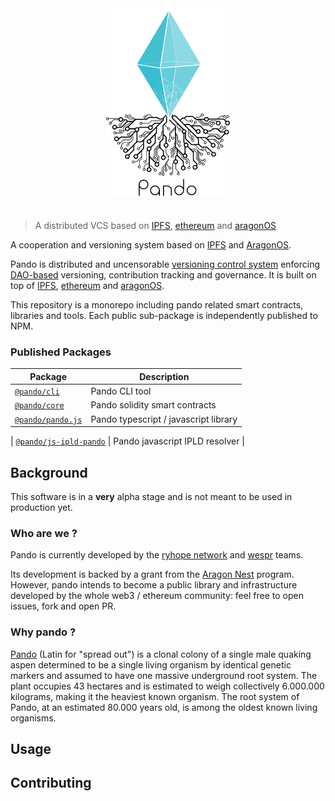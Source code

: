 <div align="center">
  <img align="center" src="visuals/logo.png" height="300px" />
  <h1></h1>
 </div>

> A distributed VCS based on [IPFS](https://ipfs.io), [ethereum](https://ethereum.org) and [aragonOS](https://aragon.one/os)

A cooperation and versioning system based on [IPFS](https://ipfs.io) and [AragonOS](https://github.com/aragon/aragonOS).

Pando is distributed and uncensorable [versioning control system](https://en.wikipedia.org/wiki/Version_control) enforcing [DAO-based](https://en.wikipedia.org/wiki/Decentralized_autonomous_organization) versioning, contribution tracking and governance. It is built on top of [IPFS](https://ipfs.io), [ethereum](https://ethereum.org) and [aragonOS](https://aragon.on/ose).

This repository is a monorepo including pando related smart contracts, libraries and tools. Each public sub-package is independently published to NPM.

### Published Packages

| Package                                       | Description                           |
| --------------------------------------------- | ------------------------------------- |
| [`@pando/cli`](/packages/react-docs-example)  | Pando CLI tool                        |
| [`@pando/core`](/packages/react-docs-example) | Pando solidity smart contracts        |
| [`@pando/pando.js`](/packages/contracts)      | Pando typescript / javascript library |

| [`@pando/js-ipld-pando`](/packages/testnet-faucets) | Pando javascript IPLD resolver |

## Background

This software is in a **very** alpha stage and is not meant to be used in production yet.

### Who are we ?

Pando is currently developed by the [ryhope network](https://www.ryhope.betwork) and [wespr](http://www.wespr.co) teams.

Its development is backed by a grant from the [Aragon Nest](https://github.com/aragon/nest) program. However, pando intends to become a public library and infrastructure developed by the whole web3 / ethereum community: feel free to open issues, fork and open PR.

### Why pando ?

[Pando](<https://en.wikipedia.org/wiki/Pando_(tree)>) (Latin for "spread out") is a clonal colony of a single male quaking aspen determined to be a single living organism by identical genetic markers and assumed to have one massive underground root system. The plant occupies 43 hectares and is estimated to weigh collectively 6.000.000 kilograms, making it the heaviest known organism. The root system of Pando, at an estimated 80.000 years old, is among the oldest known living organisms.

## Usage

## Contributing
